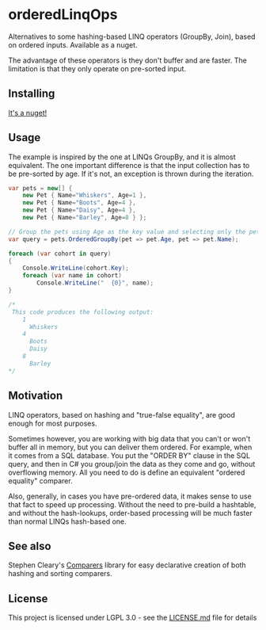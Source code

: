 # orderedLinqOps
Alternatives to some hashing-based LINQ operators (GroupBy, Join), based on ordered inputs. Available as a nuget.

The advantage of these operators is they don't buffer and are faster.
The limitation is that they only operate on pre-sorted input.

## Installing
[It's a nuget!](https://www.nuget.org/packages/OrderedLinqOps/)

## Usage
The example is inspired by the one at LINQs GroupBy, and it is almost equivalent. The one important difference is that the input collection has to be pre-sorted by age. If it's not, an exception is thrown during the iteration.

```C#
var pets = new[] {
    new Pet { Name="Whiskers", Age=1 },
    new Pet { Name="Boots", Age=4 },
    new Pet { Name="Daisy", Age=4 },
    new Pet { Name="Barley", Age=8 } };

// Group the pets using Age as the key value and selecting only the pet's Name for each value.
var query = pets.OrderedGroupBy(pet => pet.Age, pet => pet.Name);

foreach (var cohort in query)
{
    Console.WriteLine(cohort.Key);
    foreach (var name in cohort)
        Console.WriteLine("  {0}", name);
}

/*
 This code produces the following output:
    1
      Whiskers
    4
      Boots
      Daisy
    8
      Barley
*/
```

## Motivation
LINQ operators, based on hashing and "true-false equality", are good enough for most purposes. 

Sometimes however, you are working with big data that you can't or won't buffer all in memory, but you can deliver them ordered. For example, when it comes from a SQL database. You put the "ORDER BY" clause in the SQL query, and then in C# you group/join the data as they come and go, without overflowing memory. All you need to do is define an equivalent "ordered equality" comparer.

Also, generally, in cases you have pre-ordered data, it makes sense to use that fact to speed up processing. Without the need to pre-build a hashtable, and without the hash-lookups, order-based processing will be much faster than normal LINQs hash-based one.

## See also
Stephen Cleary's [Comparers](https://github.com/StephenCleary/Comparers) library for easy declarative creation of both hashing and sorting comparers.

## License
This project is licensed under LGPL 3.0 - see the [LICENSE.md](LICENSE.md) file for details

